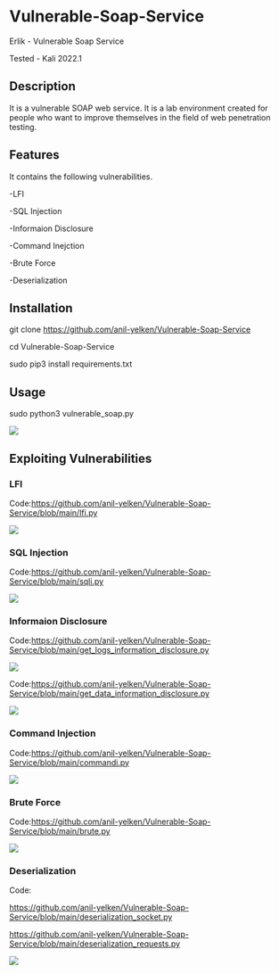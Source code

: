 # Vulnerable-Soap-Service
Erlik - Vulnerable Soap Service

Tested - Kali 2022.1

## Description

It is a vulnerable SOAP web service. It is a lab environment created for people who want to improve themselves in the field of web penetration testing.

## Features

It contains the following vulnerabilities.

-LFI

-SQL Injection

-Informaion Disclosure

-Command Inejction

-Brute Force

-Deserialization

## Installation
git clone https://github.com/anil-yelken/Vulnerable-Soap-Service

cd Vulnerable-Soap-Service

sudo pip3 install requirements.txt

## Usage

sudo python3 vulnerable_soap.py

<img src="https://github.com/anil-yelken/Vulnerable-Soap-Service/blob/main/server.jpg">

## Exploiting Vulnerabilities

### LFI

Code:https://github.com/anil-yelken/Vulnerable-Soap-Service/blob/main/lfi.py

<img src="https://github.com/anil-yelken/Vulnerable-Soap-Service/blob/main/lfi.jpg">

### SQL Injection

Code:https://github.com/anil-yelken/Vulnerable-Soap-Service/blob/main/sqli.py

<img src="https://github.com/anil-yelken/Vulnerable-Soap-Service/blob/main/sqli.jpg">

### Informaion Disclosure

Code:https://github.com/anil-yelken/Vulnerable-Soap-Service/blob/main/get_logs_information_disclosure.py

<img src="https://github.com/anil-yelken/Vulnerable-Soap-Service/blob/main/get_logs_information_disclosure.jpg">

Code:https://github.com/anil-yelken/Vulnerable-Soap-Service/blob/main/get_data_information_disclosure.py

<img src="https://github.com/anil-yelken/Vulnerable-Soap-Service/blob/main/get_admin_email_information_disclosure.jpg">

### Command Injection

Code:https://github.com/anil-yelken/Vulnerable-Soap-Service/blob/main/commandi.py

<img src="https://github.com/anil-yelken/Vulnerable-Soap-Service/blob/main/commandi.jpg">

### Brute Force

Code:https://github.com/anil-yelken/Vulnerable-Soap-Service/blob/main/brute.py

<img src="https://github.com/anil-yelken/Vulnerable-Soap-Service/blob/main/brute_force.jpg">

### Deserialization

Code:

https://github.com/anil-yelken/Vulnerable-Soap-Service/blob/main/deserialization_socket.py

https://github.com/anil-yelken/Vulnerable-Soap-Service/blob/main/deserialization_requests.py

<img src="https://github.com/anil-yelken/Vulnerable-Soap-Service/blob/main/deserialization.jpg">

